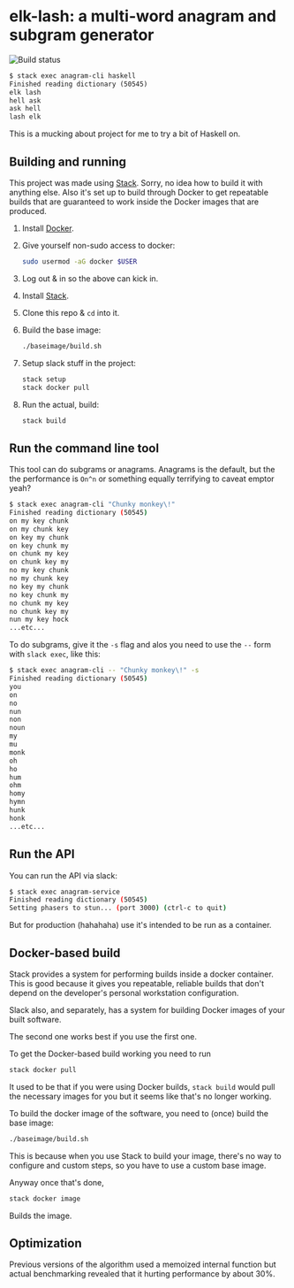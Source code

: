 # **elk-lash**: a multi-word anagram and subgram generator

![Build status](https://travis-ci.org/n3dst4/elk-lash.svg?branch=master)

```txt
$ stack exec anagram-cli haskell
Finished reading dictionary (50545)
elk lash
hell ask
ask hell
lash elk
```

This is a mucking about project for me to try a bit of Haskell on.

## Building and running

This project was made using [Stack][stack]. Sorry, no idea how to build it with
anything else. Also it's set up to build through Docker to get repeatable builds
that are guaranteed to work inside the Docker images that are produced.

1. Install [Docker](https://docs.docker.com/install/).
2. Give yourself non-sudo access to docker:

    ```sh
    sudo usermod -aG docker $USER
    ```

3. Log out & in so the above can kick in.
4. Install [Stack][stack].
5. Clone this repo & `cd` into it.
6. Build the base image: 

    ```sh
    ./baseimage/build.sh
    ```

7. Setup slack stuff in the project:

    ```sh
    stack setup
    stack docker pull
    ```

8. Run the actual, build:

    ```sh
    stack build
    ```

## Run the command line tool

This tool can do subgrams or anagrams. Anagrams is the default, but the the
performance is `On^n` or something equally terrifying to caveat emptor yeah?

```bash
$ stack exec anagram-cli "Chunky monkey\!"
Finished reading dictionary (50545)
on my key chunk
on my chunk key
on key my chunk
on key chunk my
on chunk my key
on chunk key my
no my key chunk
no my chunk key
no key my chunk
no key chunk my
no chunk my key
no chunk key my
nun my key hock
...etc...
```

To do subgrams, give it the `-s` flag and alos you need to use the `--` form
with `slack exec`, like this:

```sh
$ stack exec anagram-cli -- "Chunky monkey\!" -s
Finished reading dictionary (50545)
you
on
no
nun
non
noun
my
mu
monk
oh
ho
hum
ohm
homy
hymn
hunk
honk
...etc...
```

## Run the API

You can run the API via slack:

```sh
$ stack exec anagram-service
Finished reading dictionary (50545)
Setting phasers to stun... (port 3000) (ctrl-c to quit)
```

But for production (hahahaha) use it's intended to be run as a container.

## Docker-based build

Stack provides a system for performing builds inside a docker container. This is
good because it gives you repeatable, reliable builds that don't depend on the
developer's personal workstation configuration.

Slack also, and separately, has a system for building Docker images of your
built software.

The second one works best if you use the first one.

To get the Docker-based build working you need to run

```sh
stack docker pull
```

It used to be that if you were using Docker builds, `stack build` would pull the
necessary images for you but it seems like that's no longer working.

To build the docker image of the software, you need to (once) build the base
image:

```sh
./baseimage/build.sh
```

This is because when you use Stack to build your image, there's no way to
configure and custom steps, so you have to use a custom base image.

Anyway once that's done,

```sh
stack docker image
```

Builds the image.

## Optimization

Previous versions of the algorithm used a memoized internal function but actual
benchmarking revealed that it hurting performance by about 30%.

[stack]: https://docs.haskellstack.org/en/stable/README/
[docker]: https://docs.docker.com/install/
